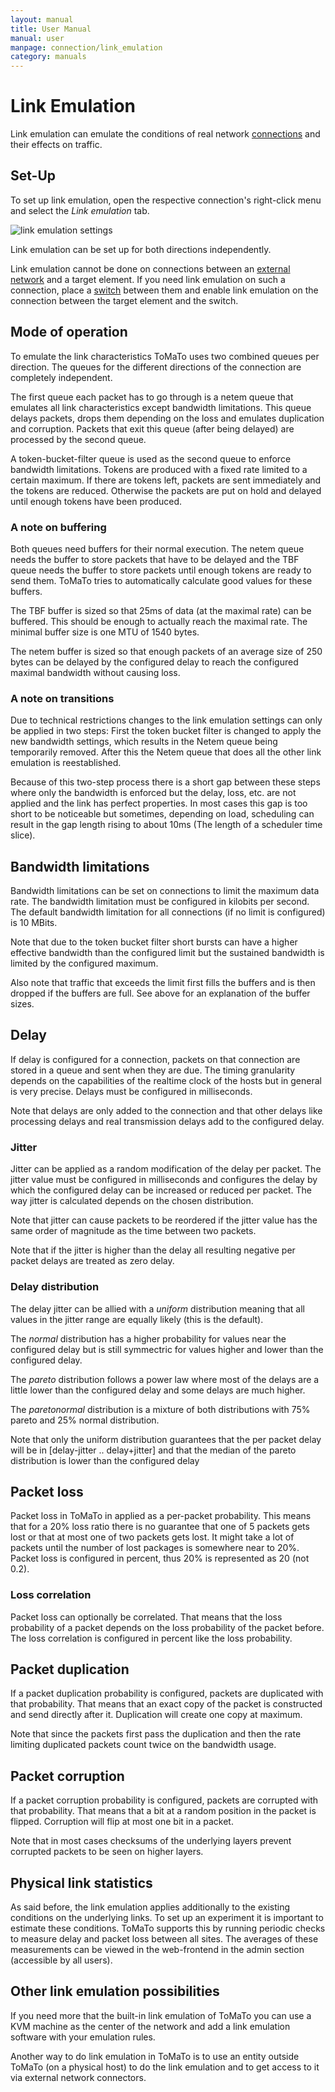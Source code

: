 ```yaml
---
layout: manual
title: User Manual
manual: user
manpage: connection/link_emulation
category: manuals
---
```


# Link Emulation

Link emulation can emulate the conditions of real network [connections](..) and their effects on traffic.


## Set-Up

To set up link emulation, open the respective connection's right-click menu and select the _Link emulation_ tab.

![link emulation settings](../../img/link_emulation.png)

Link emulation can be set up for both directions independently.

Link emulation cannot be done on connections between an [external network](../../element/external_network) and a target element. If you need link emulation on such a connection, place a [switch](../../element/switch) between them and enable link emulation on the connection between the target element and the switch.

## Mode of operation

To emulate the link characteristics ToMaTo uses two combined queues per direction. The queues for the different directions of the connection are completely independent.

The first queue each packet has to go through is a netem queue that emulates all link characteristics except bandwidth limitations. This queue delays packets, drops them depending on the loss and emulates duplication and corruption. Packets that exit this queue (after being delayed) are processed by the second queue.

A token-bucket-filter queue is used as the second queue to enforce bandwidth limitations. Tokens are produced with a fixed rate limited to a certain maximum. If there are tokens left, packets are sent immediately and the tokens are reduced. Otherwise the packets are put on hold and delayed until enough tokens have been produced.

### A note on buffering

Both queues need buffers for their normal execution. The netem queue needs the buffer to store packets that have to be delayed and the TBF queue needs the buffer to store packets until enough tokens are ready to send them. ToMaTo tries to automatically calculate good values for these buffers.

The TBF buffer is sized so that 25ms of data (at the maximal rate) can be buffered. This should be enough to actually reach the maximal rate. The minimal buffer size is one MTU of 1540 bytes.

The netem buffer is sized so that enough packets of an average size of 250 bytes can be delayed by the configured delay to reach the configured maximal bandwidth without causing loss.


### A note on transitions

Due to technical restrictions changes to the link emulation settings can only be applied in two steps: First the token bucket filter is changed to apply the new bandwidth settings, which results in the Netem queue being temporarily removed. After this the Netem queue that does all the other link emulation is reestablished.

Because of this two-step process there is a short gap between these steps where only the bandwidth is enforced but the delay, loss, etc. are not applied and the link has perfect properties. In most cases this gap is too short to be noticeable but sometimes, depending on load, scheduling can result in the gap length rising to about 10ms (The length of a scheduler time slice).

## Bandwidth limitations

Bandwidth limitations can be set on connections to limit the maximum data rate. The bandwidth limitation must be configured in kilobits per second. The default bandwidth limitation for all connections (if no limit is configured) is 10 MBits.

Note that due to the token bucket filter short bursts can have a higher effective bandwidth than the configured limit but the sustained bandwidth is limited by the configured maximum.

Also note that traffic that exceeds the limit first fills the buffers and is then dropped if the buffers are full. See above for an explanation of the buffer sizes.


## Delay

If delay is configured for a connection, packets on that connection are stored in a queue and sent when they are due. The timing granularity depends on the capabilities of the realtime clock of the hosts but in general is very precise. Delays must be configured in milliseconds.

Note that delays are only added to the connection and that other delays like processing delays and real transmission delays add to the configured delay.

### Jitter

Jitter can be applied as a random modification of the delay per packet. The jitter value must be configured in milliseconds and configures the delay by which the configured delay can be increased or reduced per packet. The way jitter is calculated depends on the chosen distribution.

Note that jitter can cause packets to be reordered if the jitter value has the same order of magnitude as the time between two packets.

Note that if the jitter is higher than the delay all resulting negative per packet delays are treated as zero delay.

### Delay distribution

The delay jitter can be allied with a _uniform_ distribution meaning that all values in the jitter range are equally likely (this is the default).

The _normal_ distribution has a higher probability for values near the configured delay but is still symmectric for values higher and lower than the configured delay.

The _pareto_ distribution follows a power law where most of the delays are a little lower than the configured delay and some delays are much higher.

The _paretonormal_ distribution is a mixture of both distributions with 75% pareto and 25% normal distribution.

Note that only the uniform distribution guarantees that the per packet delay will be in [delay-jitter .. delay+jitter] and that the median of the pareto distribution is lower than the configured delay

## Packet loss

Packet loss in ToMaTo in applied as a per-packet probability. This means that for a 20% loss ratio there is no guarantee that one of 5 packets gets lost or that at most one of two packets gets lost. It might take a lot of packets until the number of lost packages is somewhere near to 20%. Packet loss is configured in percent, thus 20% is represented as 20 (not 0.2).

### Loss correlation

Packet loss can optionally be correlated. That means that the loss probability of a packet depends on the loss probability of the packet before. The loss correlation is configured in percent like the loss probability.

## Packet duplication

If a packet duplication probability is configured, packets are duplicated with that probability. That means that an exact copy of the packet is constructed and send directly after it. Duplication will create one copy at maximum.

Note that since the packets first pass the duplication and then the rate limiting duplicated packets count twice on the bandwidth usage.

## Packet corruption

If a packet corruption probability is configured, packets are corrupted with that probability. That means that a bit at a random position in the packet is flipped. Corruption will flip at most one bit in a packet.

Note that in most cases checksums of the underlying layers prevent corrupted packets to be seen on higher layers.

## Physical link statistics

As said before, the link emulation applies additionally to the existing conditions on the underlying links. To set up an experiment it is important to estimate these conditions. ToMaTo supports this by running periodic checks to measure delay and packet loss between all sites. The averages of these measurements can be viewed in the web-frontend in the admin section (accessible by all users).


## Other link emulation possibilities

If you need more that the built-in link emulation of ToMaTo you can use a KVM machine as the center of the network and add a link emulation software with your emulation rules.

Another way to do link emulation in ToMaTo is to use an entity outside ToMaTo (on a physical host) to do the link emulation and to get access to it via external network connectors.

